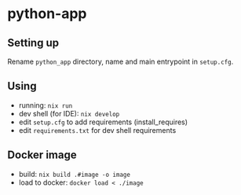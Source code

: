 # python-app

## Setting up

Rename `python_app` directory, name and main entrypoint in `setup.cfg`.

## Using

- running: `nix run`
- dev shell (for IDE): `nix develop`
- edit `setup.cfg` to add requirements (install_requires)
- edit `requirements.txt` for dev shell requirements

## Docker image

- build: `nix build .#image -o image`
- load to docker: `docker load < ./image`
